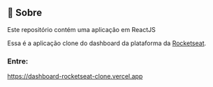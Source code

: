 ## 📃 Sobre

Este repositório contém uma aplicação em ReactJS 

Essa é a aplicação clone do dashboard da plataforma da [Rocketseat](https://github.com/Rocketseat).

### Entre:

<https://dashboard-rocketseat-clone.vercel.app>
